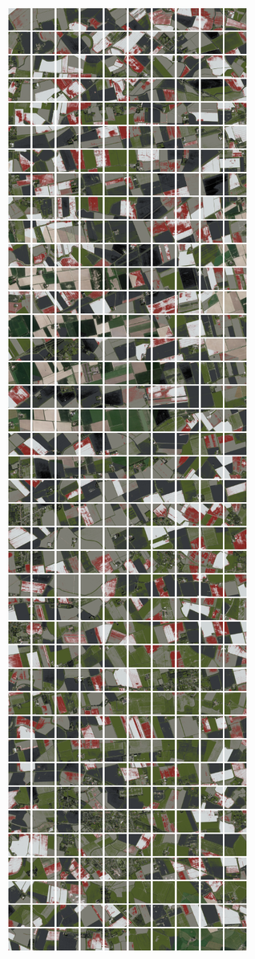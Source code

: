 <html>
<div>
<img src="https://github.com/HakkaTjakka/NL_TILE_MAP/blob/main/18/651/-1069/r.6510.-10690.png" height="44" width="44">
<img src="https://github.com/HakkaTjakka/NL_TILE_MAP/blob/main/18/651/-1069/r.6511.-10690.png" height="44" width="44">
<img src="https://github.com/HakkaTjakka/NL_TILE_MAP/blob/main/18/651/-1069/r.6512.-10690.png" height="44" width="44">
<img src="https://github.com/HakkaTjakka/NL_TILE_MAP/blob/main/18/651/-1069/r.6513.-10690.png" height="44" width="44">
<img src="https://github.com/HakkaTjakka/NL_TILE_MAP/blob/main/18/651/-1069/r.6514.-10690.png" height="44" width="44">
<img src="https://github.com/HakkaTjakka/NL_TILE_MAP/blob/main/18/651/-1069/r.6515.-10690.png" height="44" width="44">
<img src="https://github.com/HakkaTjakka/NL_TILE_MAP/blob/main/18/651/-1069/r.6516.-10690.png" height="44" width="44">
<img src="https://github.com/HakkaTjakka/NL_TILE_MAP/blob/main/18/651/-1069/r.6517.-10690.png" height="44" width="44">
<img src="https://github.com/HakkaTjakka/NL_TILE_MAP/blob/main/18/651/-1069/r.6518.-10690.png" height="44" width="44">
<img src="https://github.com/HakkaTjakka/NL_TILE_MAP/blob/main/18/651/-1069/r.6519.-10690.png" height="44" width="44">
<img src="https://github.com/HakkaTjakka/NL_TILE_MAP/blob/main/18/652/-1069/r.6520.-10690.png" height="44" width="44">
<img src="https://github.com/HakkaTjakka/NL_TILE_MAP/blob/main/18/652/-1069/r.6521.-10690.png" height="44" width="44">
<img src="https://github.com/HakkaTjakka/NL_TILE_MAP/blob/main/18/652/-1069/r.6522.-10690.png" height="44" width="44">
<img src="https://github.com/HakkaTjakka/NL_TILE_MAP/blob/main/18/652/-1069/r.6523.-10690.png" height="44" width="44">
<img src="https://github.com/HakkaTjakka/NL_TILE_MAP/blob/main/18/652/-1069/r.6524.-10690.png" height="44" width="44">
<img src="https://github.com/HakkaTjakka/NL_TILE_MAP/blob/main/18/652/-1069/r.6525.-10690.png" height="44" width="44">
<img src="https://github.com/HakkaTjakka/NL_TILE_MAP/blob/main/18/652/-1069/r.6526.-10690.png" height="44" width="44">
<img src="https://github.com/HakkaTjakka/NL_TILE_MAP/blob/main/18/652/-1069/r.6527.-10690.png" height="44" width="44">
<img src="https://github.com/HakkaTjakka/NL_TILE_MAP/blob/main/18/652/-1069/r.6528.-10690.png" height="44" width="44">
<img src="https://github.com/HakkaTjakka/NL_TILE_MAP/blob/main/18/652/-1069/r.6529.-10690.png" height="44" width="44">
<br>
<img src="https://github.com/HakkaTjakka/NL_TILE_MAP/blob/main/18/651/-1069/r.6510.-10689.png" height="44" width="44">
<img src="https://github.com/HakkaTjakka/NL_TILE_MAP/blob/main/18/651/-1069/r.6511.-10689.png" height="44" width="44">
<img src="https://github.com/HakkaTjakka/NL_TILE_MAP/blob/main/18/651/-1069/r.6512.-10689.png" height="44" width="44">
<img src="https://github.com/HakkaTjakka/NL_TILE_MAP/blob/main/18/651/-1069/r.6513.-10689.png" height="44" width="44">
<img src="https://github.com/HakkaTjakka/NL_TILE_MAP/blob/main/18/651/-1069/r.6514.-10689.png" height="44" width="44">
<img src="https://github.com/HakkaTjakka/NL_TILE_MAP/blob/main/18/651/-1069/r.6515.-10689.png" height="44" width="44">
<img src="https://github.com/HakkaTjakka/NL_TILE_MAP/blob/main/18/651/-1069/r.6516.-10689.png" height="44" width="44">
<img src="https://github.com/HakkaTjakka/NL_TILE_MAP/blob/main/18/651/-1069/r.6517.-10689.png" height="44" width="44">
<img src="https://github.com/HakkaTjakka/NL_TILE_MAP/blob/main/18/651/-1069/r.6518.-10689.png" height="44" width="44">
<img src="https://github.com/HakkaTjakka/NL_TILE_MAP/blob/main/18/651/-1069/r.6519.-10689.png" height="44" width="44">
<img src="https://github.com/HakkaTjakka/NL_TILE_MAP/blob/main/18/652/-1069/r.6520.-10689.png" height="44" width="44">
<img src="https://github.com/HakkaTjakka/NL_TILE_MAP/blob/main/18/652/-1069/r.6521.-10689.png" height="44" width="44">
<img src="https://github.com/HakkaTjakka/NL_TILE_MAP/blob/main/18/652/-1069/r.6522.-10689.png" height="44" width="44">
<img src="https://github.com/HakkaTjakka/NL_TILE_MAP/blob/main/18/652/-1069/r.6523.-10689.png" height="44" width="44">
<img src="https://github.com/HakkaTjakka/NL_TILE_MAP/blob/main/18/652/-1069/r.6524.-10689.png" height="44" width="44">
<img src="https://github.com/HakkaTjakka/NL_TILE_MAP/blob/main/18/652/-1069/r.6525.-10689.png" height="44" width="44">
<img src="https://github.com/HakkaTjakka/NL_TILE_MAP/blob/main/18/652/-1069/r.6526.-10689.png" height="44" width="44">
<img src="https://github.com/HakkaTjakka/NL_TILE_MAP/blob/main/18/652/-1069/r.6527.-10689.png" height="44" width="44">
<img src="https://github.com/HakkaTjakka/NL_TILE_MAP/blob/main/18/652/-1069/r.6528.-10689.png" height="44" width="44">
<img src="https://github.com/HakkaTjakka/NL_TILE_MAP/blob/main/18/652/-1069/r.6529.-10689.png" height="44" width="44">
<br>
<img src="https://github.com/HakkaTjakka/NL_TILE_MAP/blob/main/18/651/-1069/r.6510.-10688.png" height="44" width="44">
<img src="https://github.com/HakkaTjakka/NL_TILE_MAP/blob/main/18/651/-1069/r.6511.-10688.png" height="44" width="44">
<img src="https://github.com/HakkaTjakka/NL_TILE_MAP/blob/main/18/651/-1069/r.6512.-10688.png" height="44" width="44">
<img src="https://github.com/HakkaTjakka/NL_TILE_MAP/blob/main/18/651/-1069/r.6513.-10688.png" height="44" width="44">
<img src="https://github.com/HakkaTjakka/NL_TILE_MAP/blob/main/18/651/-1069/r.6514.-10688.png" height="44" width="44">
<img src="https://github.com/HakkaTjakka/NL_TILE_MAP/blob/main/18/651/-1069/r.6515.-10688.png" height="44" width="44">
<img src="https://github.com/HakkaTjakka/NL_TILE_MAP/blob/main/18/651/-1069/r.6516.-10688.png" height="44" width="44">
<img src="https://github.com/HakkaTjakka/NL_TILE_MAP/blob/main/18/651/-1069/r.6517.-10688.png" height="44" width="44">
<img src="https://github.com/HakkaTjakka/NL_TILE_MAP/blob/main/18/651/-1069/r.6518.-10688.png" height="44" width="44">
<img src="https://github.com/HakkaTjakka/NL_TILE_MAP/blob/main/18/651/-1069/r.6519.-10688.png" height="44" width="44">
<img src="https://github.com/HakkaTjakka/NL_TILE_MAP/blob/main/18/652/-1069/r.6520.-10688.png" height="44" width="44">
<img src="https://github.com/HakkaTjakka/NL_TILE_MAP/blob/main/18/652/-1069/r.6521.-10688.png" height="44" width="44">
<img src="https://github.com/HakkaTjakka/NL_TILE_MAP/blob/main/18/652/-1069/r.6522.-10688.png" height="44" width="44">
<img src="https://github.com/HakkaTjakka/NL_TILE_MAP/blob/main/18/652/-1069/r.6523.-10688.png" height="44" width="44">
<img src="https://github.com/HakkaTjakka/NL_TILE_MAP/blob/main/18/652/-1069/r.6524.-10688.png" height="44" width="44">
<img src="https://github.com/HakkaTjakka/NL_TILE_MAP/blob/main/18/652/-1069/r.6525.-10688.png" height="44" width="44">
<img src="https://github.com/HakkaTjakka/NL_TILE_MAP/blob/main/18/652/-1069/r.6526.-10688.png" height="44" width="44">
<img src="https://github.com/HakkaTjakka/NL_TILE_MAP/blob/main/18/652/-1069/r.6527.-10688.png" height="44" width="44">
<img src="https://github.com/HakkaTjakka/NL_TILE_MAP/blob/main/18/652/-1069/r.6528.-10688.png" height="44" width="44">
<img src="https://github.com/HakkaTjakka/NL_TILE_MAP/blob/main/18/652/-1069/r.6529.-10688.png" height="44" width="44">
<br>
<img src="https://github.com/HakkaTjakka/NL_TILE_MAP/blob/main/18/651/-1069/r.6510.-10687.png" height="44" width="44">
<img src="https://github.com/HakkaTjakka/NL_TILE_MAP/blob/main/18/651/-1069/r.6511.-10687.png" height="44" width="44">
<img src="https://github.com/HakkaTjakka/NL_TILE_MAP/blob/main/18/651/-1069/r.6512.-10687.png" height="44" width="44">
<img src="https://github.com/HakkaTjakka/NL_TILE_MAP/blob/main/18/651/-1069/r.6513.-10687.png" height="44" width="44">
<img src="https://github.com/HakkaTjakka/NL_TILE_MAP/blob/main/18/651/-1069/r.6514.-10687.png" height="44" width="44">
<img src="https://github.com/HakkaTjakka/NL_TILE_MAP/blob/main/18/651/-1069/r.6515.-10687.png" height="44" width="44">
<img src="https://github.com/HakkaTjakka/NL_TILE_MAP/blob/main/18/651/-1069/r.6516.-10687.png" height="44" width="44">
<img src="https://github.com/HakkaTjakka/NL_TILE_MAP/blob/main/18/651/-1069/r.6517.-10687.png" height="44" width="44">
<img src="https://github.com/HakkaTjakka/NL_TILE_MAP/blob/main/18/651/-1069/r.6518.-10687.png" height="44" width="44">
<img src="https://github.com/HakkaTjakka/NL_TILE_MAP/blob/main/18/651/-1069/r.6519.-10687.png" height="44" width="44">
<img src="https://github.com/HakkaTjakka/NL_TILE_MAP/blob/main/18/652/-1069/r.6520.-10687.png" height="44" width="44">
<img src="https://github.com/HakkaTjakka/NL_TILE_MAP/blob/main/18/652/-1069/r.6521.-10687.png" height="44" width="44">
<img src="https://github.com/HakkaTjakka/NL_TILE_MAP/blob/main/18/652/-1069/r.6522.-10687.png" height="44" width="44">
<img src="https://github.com/HakkaTjakka/NL_TILE_MAP/blob/main/18/652/-1069/r.6523.-10687.png" height="44" width="44">
<img src="https://github.com/HakkaTjakka/NL_TILE_MAP/blob/main/18/652/-1069/r.6524.-10687.png" height="44" width="44">
<img src="https://github.com/HakkaTjakka/NL_TILE_MAP/blob/main/18/652/-1069/r.6525.-10687.png" height="44" width="44">
<img src="https://github.com/HakkaTjakka/NL_TILE_MAP/blob/main/18/652/-1069/r.6526.-10687.png" height="44" width="44">
<img src="https://github.com/HakkaTjakka/NL_TILE_MAP/blob/main/18/652/-1069/r.6527.-10687.png" height="44" width="44">
<img src="https://github.com/HakkaTjakka/NL_TILE_MAP/blob/main/18/652/-1069/r.6528.-10687.png" height="44" width="44">
<img src="https://github.com/HakkaTjakka/NL_TILE_MAP/blob/main/18/652/-1069/r.6529.-10687.png" height="44" width="44">
<br>
<img src="https://github.com/HakkaTjakka/NL_TILE_MAP/blob/main/18/651/-1069/r.6510.-10686.png" height="44" width="44">
<img src="https://github.com/HakkaTjakka/NL_TILE_MAP/blob/main/18/651/-1069/r.6511.-10686.png" height="44" width="44">
<img src="https://github.com/HakkaTjakka/NL_TILE_MAP/blob/main/18/651/-1069/r.6512.-10686.png" height="44" width="44">
<img src="https://github.com/HakkaTjakka/NL_TILE_MAP/blob/main/18/651/-1069/r.6513.-10686.png" height="44" width="44">
<img src="https://github.com/HakkaTjakka/NL_TILE_MAP/blob/main/18/651/-1069/r.6514.-10686.png" height="44" width="44">
<img src="https://github.com/HakkaTjakka/NL_TILE_MAP/blob/main/18/651/-1069/r.6515.-10686.png" height="44" width="44">
<img src="https://github.com/HakkaTjakka/NL_TILE_MAP/blob/main/18/651/-1069/r.6516.-10686.png" height="44" width="44">
<img src="https://github.com/HakkaTjakka/NL_TILE_MAP/blob/main/18/651/-1069/r.6517.-10686.png" height="44" width="44">
<img src="https://github.com/HakkaTjakka/NL_TILE_MAP/blob/main/18/651/-1069/r.6518.-10686.png" height="44" width="44">
<img src="https://github.com/HakkaTjakka/NL_TILE_MAP/blob/main/18/651/-1069/r.6519.-10686.png" height="44" width="44">
<img src="https://github.com/HakkaTjakka/NL_TILE_MAP/blob/main/18/652/-1069/r.6520.-10686.png" height="44" width="44">
<img src="https://github.com/HakkaTjakka/NL_TILE_MAP/blob/main/18/652/-1069/r.6521.-10686.png" height="44" width="44">
<img src="https://github.com/HakkaTjakka/NL_TILE_MAP/blob/main/18/652/-1069/r.6522.-10686.png" height="44" width="44">
<img src="https://github.com/HakkaTjakka/NL_TILE_MAP/blob/main/18/652/-1069/r.6523.-10686.png" height="44" width="44">
<img src="https://github.com/HakkaTjakka/NL_TILE_MAP/blob/main/18/652/-1069/r.6524.-10686.png" height="44" width="44">
<img src="https://github.com/HakkaTjakka/NL_TILE_MAP/blob/main/18/652/-1069/r.6525.-10686.png" height="44" width="44">
<img src="https://github.com/HakkaTjakka/NL_TILE_MAP/blob/main/18/652/-1069/r.6526.-10686.png" height="44" width="44">
<img src="https://github.com/HakkaTjakka/NL_TILE_MAP/blob/main/18/652/-1069/r.6527.-10686.png" height="44" width="44">
<img src="https://github.com/HakkaTjakka/NL_TILE_MAP/blob/main/18/652/-1069/r.6528.-10686.png" height="44" width="44">
<img src="https://github.com/HakkaTjakka/NL_TILE_MAP/blob/main/18/652/-1069/r.6529.-10686.png" height="44" width="44">
<br>
<img src="https://github.com/HakkaTjakka/NL_TILE_MAP/blob/main/18/651/-1069/r.6510.-10685.png" height="44" width="44">
<img src="https://github.com/HakkaTjakka/NL_TILE_MAP/blob/main/18/651/-1069/r.6511.-10685.png" height="44" width="44">
<img src="https://github.com/HakkaTjakka/NL_TILE_MAP/blob/main/18/651/-1069/r.6512.-10685.png" height="44" width="44">
<img src="https://github.com/HakkaTjakka/NL_TILE_MAP/blob/main/18/651/-1069/r.6513.-10685.png" height="44" width="44">
<img src="https://github.com/HakkaTjakka/NL_TILE_MAP/blob/main/18/651/-1069/r.6514.-10685.png" height="44" width="44">
<img src="https://github.com/HakkaTjakka/NL_TILE_MAP/blob/main/18/651/-1069/r.6515.-10685.png" height="44" width="44">
<img src="https://github.com/HakkaTjakka/NL_TILE_MAP/blob/main/18/651/-1069/r.6516.-10685.png" height="44" width="44">
<img src="https://github.com/HakkaTjakka/NL_TILE_MAP/blob/main/18/651/-1069/r.6517.-10685.png" height="44" width="44">
<img src="https://github.com/HakkaTjakka/NL_TILE_MAP/blob/main/18/651/-1069/r.6518.-10685.png" height="44" width="44">
<img src="https://github.com/HakkaTjakka/NL_TILE_MAP/blob/main/18/651/-1069/r.6519.-10685.png" height="44" width="44">
<img src="https://github.com/HakkaTjakka/NL_TILE_MAP/blob/main/18/652/-1069/r.6520.-10685.png" height="44" width="44">
<img src="https://github.com/HakkaTjakka/NL_TILE_MAP/blob/main/18/652/-1069/r.6521.-10685.png" height="44" width="44">
<img src="https://github.com/HakkaTjakka/NL_TILE_MAP/blob/main/18/652/-1069/r.6522.-10685.png" height="44" width="44">
<img src="https://github.com/HakkaTjakka/NL_TILE_MAP/blob/main/18/652/-1069/r.6523.-10685.png" height="44" width="44">
<img src="https://github.com/HakkaTjakka/NL_TILE_MAP/blob/main/18/652/-1069/r.6524.-10685.png" height="44" width="44">
<img src="https://github.com/HakkaTjakka/NL_TILE_MAP/blob/main/18/652/-1069/r.6525.-10685.png" height="44" width="44">
<img src="https://github.com/HakkaTjakka/NL_TILE_MAP/blob/main/18/652/-1069/r.6526.-10685.png" height="44" width="44">
<img src="https://github.com/HakkaTjakka/NL_TILE_MAP/blob/main/18/652/-1069/r.6527.-10685.png" height="44" width="44">
<img src="https://github.com/HakkaTjakka/NL_TILE_MAP/blob/main/18/652/-1069/r.6528.-10685.png" height="44" width="44">
<img src="https://github.com/HakkaTjakka/NL_TILE_MAP/blob/main/18/652/-1069/r.6529.-10685.png" height="44" width="44">
<br>
<img src="https://github.com/HakkaTjakka/NL_TILE_MAP/blob/main/18/651/-1069/r.6510.-10684.png" height="44" width="44">
<img src="https://github.com/HakkaTjakka/NL_TILE_MAP/blob/main/18/651/-1069/r.6511.-10684.png" height="44" width="44">
<img src="https://github.com/HakkaTjakka/NL_TILE_MAP/blob/main/18/651/-1069/r.6512.-10684.png" height="44" width="44">
<img src="https://github.com/HakkaTjakka/NL_TILE_MAP/blob/main/18/651/-1069/r.6513.-10684.png" height="44" width="44">
<img src="https://github.com/HakkaTjakka/NL_TILE_MAP/blob/main/18/651/-1069/r.6514.-10684.png" height="44" width="44">
<img src="https://github.com/HakkaTjakka/NL_TILE_MAP/blob/main/18/651/-1069/r.6515.-10684.png" height="44" width="44">
<img src="https://github.com/HakkaTjakka/NL_TILE_MAP/blob/main/18/651/-1069/r.6516.-10684.png" height="44" width="44">
<img src="https://github.com/HakkaTjakka/NL_TILE_MAP/blob/main/18/651/-1069/r.6517.-10684.png" height="44" width="44">
<img src="https://github.com/HakkaTjakka/NL_TILE_MAP/blob/main/18/651/-1069/r.6518.-10684.png" height="44" width="44">
<img src="https://github.com/HakkaTjakka/NL_TILE_MAP/blob/main/18/651/-1069/r.6519.-10684.png" height="44" width="44">
<img src="https://github.com/HakkaTjakka/NL_TILE_MAP/blob/main/18/652/-1069/r.6520.-10684.png" height="44" width="44">
<img src="https://github.com/HakkaTjakka/NL_TILE_MAP/blob/main/18/652/-1069/r.6521.-10684.png" height="44" width="44">
<img src="https://github.com/HakkaTjakka/NL_TILE_MAP/blob/main/18/652/-1069/r.6522.-10684.png" height="44" width="44">
<img src="https://github.com/HakkaTjakka/NL_TILE_MAP/blob/main/18/652/-1069/r.6523.-10684.png" height="44" width="44">
<img src="https://github.com/HakkaTjakka/NL_TILE_MAP/blob/main/18/652/-1069/r.6524.-10684.png" height="44" width="44">
<img src="https://github.com/HakkaTjakka/NL_TILE_MAP/blob/main/18/652/-1069/r.6525.-10684.png" height="44" width="44">
<img src="https://github.com/HakkaTjakka/NL_TILE_MAP/blob/main/18/652/-1069/r.6526.-10684.png" height="44" width="44">
<img src="https://github.com/HakkaTjakka/NL_TILE_MAP/blob/main/18/652/-1069/r.6527.-10684.png" height="44" width="44">
<img src="https://github.com/HakkaTjakka/NL_TILE_MAP/blob/main/18/652/-1069/r.6528.-10684.png" height="44" width="44">
<img src="https://github.com/HakkaTjakka/NL_TILE_MAP/blob/main/18/652/-1069/r.6529.-10684.png" height="44" width="44">
<br>
<img src="https://github.com/HakkaTjakka/NL_TILE_MAP/blob/main/18/651/-1069/r.6510.-10683.png" height="44" width="44">
<img src="https://github.com/HakkaTjakka/NL_TILE_MAP/blob/main/18/651/-1069/r.6511.-10683.png" height="44" width="44">
<img src="https://github.com/HakkaTjakka/NL_TILE_MAP/blob/main/18/651/-1069/r.6512.-10683.png" height="44" width="44">
<img src="https://github.com/HakkaTjakka/NL_TILE_MAP/blob/main/18/651/-1069/r.6513.-10683.png" height="44" width="44">
<img src="https://github.com/HakkaTjakka/NL_TILE_MAP/blob/main/18/651/-1069/r.6514.-10683.png" height="44" width="44">
<img src="https://github.com/HakkaTjakka/NL_TILE_MAP/blob/main/18/651/-1069/r.6515.-10683.png" height="44" width="44">
<img src="https://github.com/HakkaTjakka/NL_TILE_MAP/blob/main/18/651/-1069/r.6516.-10683.png" height="44" width="44">
<img src="https://github.com/HakkaTjakka/NL_TILE_MAP/blob/main/18/651/-1069/r.6517.-10683.png" height="44" width="44">
<img src="https://github.com/HakkaTjakka/NL_TILE_MAP/blob/main/18/651/-1069/r.6518.-10683.png" height="44" width="44">
<img src="https://github.com/HakkaTjakka/NL_TILE_MAP/blob/main/18/651/-1069/r.6519.-10683.png" height="44" width="44">
<img src="https://github.com/HakkaTjakka/NL_TILE_MAP/blob/main/18/652/-1069/r.6520.-10683.png" height="44" width="44">
<img src="https://github.com/HakkaTjakka/NL_TILE_MAP/blob/main/18/652/-1069/r.6521.-10683.png" height="44" width="44">
<img src="https://github.com/HakkaTjakka/NL_TILE_MAP/blob/main/18/652/-1069/r.6522.-10683.png" height="44" width="44">
<img src="https://github.com/HakkaTjakka/NL_TILE_MAP/blob/main/18/652/-1069/r.6523.-10683.png" height="44" width="44">
<img src="https://github.com/HakkaTjakka/NL_TILE_MAP/blob/main/18/652/-1069/r.6524.-10683.png" height="44" width="44">
<img src="https://github.com/HakkaTjakka/NL_TILE_MAP/blob/main/18/652/-1069/r.6525.-10683.png" height="44" width="44">
<img src="https://github.com/HakkaTjakka/NL_TILE_MAP/blob/main/18/652/-1069/r.6526.-10683.png" height="44" width="44">
<img src="https://github.com/HakkaTjakka/NL_TILE_MAP/blob/main/18/652/-1069/r.6527.-10683.png" height="44" width="44">
<img src="https://github.com/HakkaTjakka/NL_TILE_MAP/blob/main/18/652/-1069/r.6528.-10683.png" height="44" width="44">
<img src="https://github.com/HakkaTjakka/NL_TILE_MAP/blob/main/18/652/-1069/r.6529.-10683.png" height="44" width="44">
<br>
<img src="https://github.com/HakkaTjakka/NL_TILE_MAP/blob/main/18/651/-1069/r.6510.-10682.png" height="44" width="44">
<img src="https://github.com/HakkaTjakka/NL_TILE_MAP/blob/main/18/651/-1069/r.6511.-10682.png" height="44" width="44">
<img src="https://github.com/HakkaTjakka/NL_TILE_MAP/blob/main/18/651/-1069/r.6512.-10682.png" height="44" width="44">
<img src="https://github.com/HakkaTjakka/NL_TILE_MAP/blob/main/18/651/-1069/r.6513.-10682.png" height="44" width="44">
<img src="https://github.com/HakkaTjakka/NL_TILE_MAP/blob/main/18/651/-1069/r.6514.-10682.png" height="44" width="44">
<img src="https://github.com/HakkaTjakka/NL_TILE_MAP/blob/main/18/651/-1069/r.6515.-10682.png" height="44" width="44">
<img src="https://github.com/HakkaTjakka/NL_TILE_MAP/blob/main/18/651/-1069/r.6516.-10682.png" height="44" width="44">
<img src="https://github.com/HakkaTjakka/NL_TILE_MAP/blob/main/18/651/-1069/r.6517.-10682.png" height="44" width="44">
<img src="https://github.com/HakkaTjakka/NL_TILE_MAP/blob/main/18/651/-1069/r.6518.-10682.png" height="44" width="44">
<img src="https://github.com/HakkaTjakka/NL_TILE_MAP/blob/main/18/651/-1069/r.6519.-10682.png" height="44" width="44">
<img src="https://github.com/HakkaTjakka/NL_TILE_MAP/blob/main/18/652/-1069/r.6520.-10682.png" height="44" width="44">
<img src="https://github.com/HakkaTjakka/NL_TILE_MAP/blob/main/18/652/-1069/r.6521.-10682.png" height="44" width="44">
<img src="https://github.com/HakkaTjakka/NL_TILE_MAP/blob/main/18/652/-1069/r.6522.-10682.png" height="44" width="44">
<img src="https://github.com/HakkaTjakka/NL_TILE_MAP/blob/main/18/652/-1069/r.6523.-10682.png" height="44" width="44">
<img src="https://github.com/HakkaTjakka/NL_TILE_MAP/blob/main/18/652/-1069/r.6524.-10682.png" height="44" width="44">
<img src="https://github.com/HakkaTjakka/NL_TILE_MAP/blob/main/18/652/-1069/r.6525.-10682.png" height="44" width="44">
<img src="https://github.com/HakkaTjakka/NL_TILE_MAP/blob/main/18/652/-1069/r.6526.-10682.png" height="44" width="44">
<img src="https://github.com/HakkaTjakka/NL_TILE_MAP/blob/main/18/652/-1069/r.6527.-10682.png" height="44" width="44">
<img src="https://github.com/HakkaTjakka/NL_TILE_MAP/blob/main/18/652/-1069/r.6528.-10682.png" height="44" width="44">
<img src="https://github.com/HakkaTjakka/NL_TILE_MAP/blob/main/18/652/-1069/r.6529.-10682.png" height="44" width="44">
<br>
<img src="https://github.com/HakkaTjakka/NL_TILE_MAP/blob/main/18/651/-1069/r.6510.-10681.png" height="44" width="44">
<img src="https://github.com/HakkaTjakka/NL_TILE_MAP/blob/main/18/651/-1069/r.6511.-10681.png" height="44" width="44">
<img src="https://github.com/HakkaTjakka/NL_TILE_MAP/blob/main/18/651/-1069/r.6512.-10681.png" height="44" width="44">
<img src="https://github.com/HakkaTjakka/NL_TILE_MAP/blob/main/18/651/-1069/r.6513.-10681.png" height="44" width="44">
<img src="https://github.com/HakkaTjakka/NL_TILE_MAP/blob/main/18/651/-1069/r.6514.-10681.png" height="44" width="44">
<img src="https://github.com/HakkaTjakka/NL_TILE_MAP/blob/main/18/651/-1069/r.6515.-10681.png" height="44" width="44">
<img src="https://github.com/HakkaTjakka/NL_TILE_MAP/blob/main/18/651/-1069/r.6516.-10681.png" height="44" width="44">
<img src="https://github.com/HakkaTjakka/NL_TILE_MAP/blob/main/18/651/-1069/r.6517.-10681.png" height="44" width="44">
<img src="https://github.com/HakkaTjakka/NL_TILE_MAP/blob/main/18/651/-1069/r.6518.-10681.png" height="44" width="44">
<img src="https://github.com/HakkaTjakka/NL_TILE_MAP/blob/main/18/651/-1069/r.6519.-10681.png" height="44" width="44">
<img src="https://github.com/HakkaTjakka/NL_TILE_MAP/blob/main/18/652/-1069/r.6520.-10681.png" height="44" width="44">
<img src="https://github.com/HakkaTjakka/NL_TILE_MAP/blob/main/18/652/-1069/r.6521.-10681.png" height="44" width="44">
<img src="https://github.com/HakkaTjakka/NL_TILE_MAP/blob/main/18/652/-1069/r.6522.-10681.png" height="44" width="44">
<img src="https://github.com/HakkaTjakka/NL_TILE_MAP/blob/main/18/652/-1069/r.6523.-10681.png" height="44" width="44">
<img src="https://github.com/HakkaTjakka/NL_TILE_MAP/blob/main/18/652/-1069/r.6524.-10681.png" height="44" width="44">
<img src="https://github.com/HakkaTjakka/NL_TILE_MAP/blob/main/18/652/-1069/r.6525.-10681.png" height="44" width="44">
<img src="https://github.com/HakkaTjakka/NL_TILE_MAP/blob/main/18/652/-1069/r.6526.-10681.png" height="44" width="44">
<img src="https://github.com/HakkaTjakka/NL_TILE_MAP/blob/main/18/652/-1069/r.6527.-10681.png" height="44" width="44">
<img src="https://github.com/HakkaTjakka/NL_TILE_MAP/blob/main/18/652/-1069/r.6528.-10681.png" height="44" width="44">
<img src="https://github.com/HakkaTjakka/NL_TILE_MAP/blob/main/18/652/-1069/r.6529.-10681.png" height="44" width="44">
<br>
<img src="https://github.com/HakkaTjakka/NL_TILE_MAP/blob/main/18/651/-1068/r.6510.-10680.png" height="44" width="44">
<img src="https://github.com/HakkaTjakka/NL_TILE_MAP/blob/main/18/651/-1068/r.6511.-10680.png" height="44" width="44">
<img src="https://github.com/HakkaTjakka/NL_TILE_MAP/blob/main/18/651/-1068/r.6512.-10680.png" height="44" width="44">
<img src="https://github.com/HakkaTjakka/NL_TILE_MAP/blob/main/18/651/-1068/r.6513.-10680.png" height="44" width="44">
<img src="https://github.com/HakkaTjakka/NL_TILE_MAP/blob/main/18/651/-1068/r.6514.-10680.png" height="44" width="44">
<img src="https://github.com/HakkaTjakka/NL_TILE_MAP/blob/main/18/651/-1068/r.6515.-10680.png" height="44" width="44">
<img src="https://github.com/HakkaTjakka/NL_TILE_MAP/blob/main/18/651/-1068/r.6516.-10680.png" height="44" width="44">
<img src="https://github.com/HakkaTjakka/NL_TILE_MAP/blob/main/18/651/-1068/r.6517.-10680.png" height="44" width="44">
<img src="https://github.com/HakkaTjakka/NL_TILE_MAP/blob/main/18/651/-1068/r.6518.-10680.png" height="44" width="44">
<img src="https://github.com/HakkaTjakka/NL_TILE_MAP/blob/main/18/651/-1068/r.6519.-10680.png" height="44" width="44">
<img src="https://github.com/HakkaTjakka/NL_TILE_MAP/blob/main/18/652/-1068/r.6520.-10680.png" height="44" width="44">
<img src="https://github.com/HakkaTjakka/NL_TILE_MAP/blob/main/18/652/-1068/r.6521.-10680.png" height="44" width="44">
<img src="https://github.com/HakkaTjakka/NL_TILE_MAP/blob/main/18/652/-1068/r.6522.-10680.png" height="44" width="44">
<img src="https://github.com/HakkaTjakka/NL_TILE_MAP/blob/main/18/652/-1068/r.6523.-10680.png" height="44" width="44">
<img src="https://github.com/HakkaTjakka/NL_TILE_MAP/blob/main/18/652/-1068/r.6524.-10680.png" height="44" width="44">
<img src="https://github.com/HakkaTjakka/NL_TILE_MAP/blob/main/18/652/-1068/r.6525.-10680.png" height="44" width="44">
<img src="https://github.com/HakkaTjakka/NL_TILE_MAP/blob/main/18/652/-1068/r.6526.-10680.png" height="44" width="44">
<img src="https://github.com/HakkaTjakka/NL_TILE_MAP/blob/main/18/652/-1068/r.6527.-10680.png" height="44" width="44">
<img src="https://github.com/HakkaTjakka/NL_TILE_MAP/blob/main/18/652/-1068/r.6528.-10680.png" height="44" width="44">
<img src="https://github.com/HakkaTjakka/NL_TILE_MAP/blob/main/18/652/-1068/r.6529.-10680.png" height="44" width="44">
<br>
<img src="https://github.com/HakkaTjakka/NL_TILE_MAP/blob/main/18/651/-1068/r.6510.-10679.png" height="44" width="44">
<img src="https://github.com/HakkaTjakka/NL_TILE_MAP/blob/main/18/651/-1068/r.6511.-10679.png" height="44" width="44">
<img src="https://github.com/HakkaTjakka/NL_TILE_MAP/blob/main/18/651/-1068/r.6512.-10679.png" height="44" width="44">
<img src="https://github.com/HakkaTjakka/NL_TILE_MAP/blob/main/18/651/-1068/r.6513.-10679.png" height="44" width="44">
<img src="https://github.com/HakkaTjakka/NL_TILE_MAP/blob/main/18/651/-1068/r.6514.-10679.png" height="44" width="44">
<img src="https://github.com/HakkaTjakka/NL_TILE_MAP/blob/main/18/651/-1068/r.6515.-10679.png" height="44" width="44">
<img src="https://github.com/HakkaTjakka/NL_TILE_MAP/blob/main/18/651/-1068/r.6516.-10679.png" height="44" width="44">
<img src="https://github.com/HakkaTjakka/NL_TILE_MAP/blob/main/18/651/-1068/r.6517.-10679.png" height="44" width="44">
<img src="https://github.com/HakkaTjakka/NL_TILE_MAP/blob/main/18/651/-1068/r.6518.-10679.png" height="44" width="44">
<img src="https://github.com/HakkaTjakka/NL_TILE_MAP/blob/main/18/651/-1068/r.6519.-10679.png" height="44" width="44">
<img src="https://github.com/HakkaTjakka/NL_TILE_MAP/blob/main/18/652/-1068/r.6520.-10679.png" height="44" width="44">
<img src="https://github.com/HakkaTjakka/NL_TILE_MAP/blob/main/18/652/-1068/r.6521.-10679.png" height="44" width="44">
<img src="https://github.com/HakkaTjakka/NL_TILE_MAP/blob/main/18/652/-1068/r.6522.-10679.png" height="44" width="44">
<img src="https://github.com/HakkaTjakka/NL_TILE_MAP/blob/main/18/652/-1068/r.6523.-10679.png" height="44" width="44">
<img src="https://github.com/HakkaTjakka/NL_TILE_MAP/blob/main/18/652/-1068/r.6524.-10679.png" height="44" width="44">
<img src="https://github.com/HakkaTjakka/NL_TILE_MAP/blob/main/18/652/-1068/r.6525.-10679.png" height="44" width="44">
<img src="https://github.com/HakkaTjakka/NL_TILE_MAP/blob/main/18/652/-1068/r.6526.-10679.png" height="44" width="44">
<img src="https://github.com/HakkaTjakka/NL_TILE_MAP/blob/main/18/652/-1068/r.6527.-10679.png" height="44" width="44">
<img src="https://github.com/HakkaTjakka/NL_TILE_MAP/blob/main/18/652/-1068/r.6528.-10679.png" height="44" width="44">
<img src="https://github.com/HakkaTjakka/NL_TILE_MAP/blob/main/18/652/-1068/r.6529.-10679.png" height="44" width="44">
<br>
<img src="https://github.com/HakkaTjakka/NL_TILE_MAP/blob/main/18/651/-1068/r.6510.-10678.png" height="44" width="44">
<img src="https://github.com/HakkaTjakka/NL_TILE_MAP/blob/main/18/651/-1068/r.6511.-10678.png" height="44" width="44">
<img src="https://github.com/HakkaTjakka/NL_TILE_MAP/blob/main/18/651/-1068/r.6512.-10678.png" height="44" width="44">
<img src="https://github.com/HakkaTjakka/NL_TILE_MAP/blob/main/18/651/-1068/r.6513.-10678.png" height="44" width="44">
<img src="https://github.com/HakkaTjakka/NL_TILE_MAP/blob/main/18/651/-1068/r.6514.-10678.png" height="44" width="44">
<img src="https://github.com/HakkaTjakka/NL_TILE_MAP/blob/main/18/651/-1068/r.6515.-10678.png" height="44" width="44">
<img src="https://github.com/HakkaTjakka/NL_TILE_MAP/blob/main/18/651/-1068/r.6516.-10678.png" height="44" width="44">
<img src="https://github.com/HakkaTjakka/NL_TILE_MAP/blob/main/18/651/-1068/r.6517.-10678.png" height="44" width="44">
<img src="https://github.com/HakkaTjakka/NL_TILE_MAP/blob/main/18/651/-1068/r.6518.-10678.png" height="44" width="44">
<img src="https://github.com/HakkaTjakka/NL_TILE_MAP/blob/main/18/651/-1068/r.6519.-10678.png" height="44" width="44">
<img src="https://github.com/HakkaTjakka/NL_TILE_MAP/blob/main/18/652/-1068/r.6520.-10678.png" height="44" width="44">
<img src="https://github.com/HakkaTjakka/NL_TILE_MAP/blob/main/18/652/-1068/r.6521.-10678.png" height="44" width="44">
<img src="https://github.com/HakkaTjakka/NL_TILE_MAP/blob/main/18/652/-1068/r.6522.-10678.png" height="44" width="44">
<img src="https://github.com/HakkaTjakka/NL_TILE_MAP/blob/main/18/652/-1068/r.6523.-10678.png" height="44" width="44">
<img src="https://github.com/HakkaTjakka/NL_TILE_MAP/blob/main/18/652/-1068/r.6524.-10678.png" height="44" width="44">
<img src="https://github.com/HakkaTjakka/NL_TILE_MAP/blob/main/18/652/-1068/r.6525.-10678.png" height="44" width="44">
<img src="https://github.com/HakkaTjakka/NL_TILE_MAP/blob/main/18/652/-1068/r.6526.-10678.png" height="44" width="44">
<img src="https://github.com/HakkaTjakka/NL_TILE_MAP/blob/main/18/652/-1068/r.6527.-10678.png" height="44" width="44">
<img src="https://github.com/HakkaTjakka/NL_TILE_MAP/blob/main/18/652/-1068/r.6528.-10678.png" height="44" width="44">
<img src="https://github.com/HakkaTjakka/NL_TILE_MAP/blob/main/18/652/-1068/r.6529.-10678.png" height="44" width="44">
<br>
<img src="https://github.com/HakkaTjakka/NL_TILE_MAP/blob/main/18/651/-1068/r.6510.-10677.png" height="44" width="44">
<img src="https://github.com/HakkaTjakka/NL_TILE_MAP/blob/main/18/651/-1068/r.6511.-10677.png" height="44" width="44">
<img src="https://github.com/HakkaTjakka/NL_TILE_MAP/blob/main/18/651/-1068/r.6512.-10677.png" height="44" width="44">
<img src="https://github.com/HakkaTjakka/NL_TILE_MAP/blob/main/18/651/-1068/r.6513.-10677.png" height="44" width="44">
<img src="https://github.com/HakkaTjakka/NL_TILE_MAP/blob/main/18/651/-1068/r.6514.-10677.png" height="44" width="44">
<img src="https://github.com/HakkaTjakka/NL_TILE_MAP/blob/main/18/651/-1068/r.6515.-10677.png" height="44" width="44">
<img src="https://github.com/HakkaTjakka/NL_TILE_MAP/blob/main/18/651/-1068/r.6516.-10677.png" height="44" width="44">
<img src="https://github.com/HakkaTjakka/NL_TILE_MAP/blob/main/18/651/-1068/r.6517.-10677.png" height="44" width="44">
<img src="https://github.com/HakkaTjakka/NL_TILE_MAP/blob/main/18/651/-1068/r.6518.-10677.png" height="44" width="44">
<img src="https://github.com/HakkaTjakka/NL_TILE_MAP/blob/main/18/651/-1068/r.6519.-10677.png" height="44" width="44">
<img src="https://github.com/HakkaTjakka/NL_TILE_MAP/blob/main/18/652/-1068/r.6520.-10677.png" height="44" width="44">
<img src="https://github.com/HakkaTjakka/NL_TILE_MAP/blob/main/18/652/-1068/r.6521.-10677.png" height="44" width="44">
<img src="https://github.com/HakkaTjakka/NL_TILE_MAP/blob/main/18/652/-1068/r.6522.-10677.png" height="44" width="44">
<img src="https://github.com/HakkaTjakka/NL_TILE_MAP/blob/main/18/652/-1068/r.6523.-10677.png" height="44" width="44">
<img src="https://github.com/HakkaTjakka/NL_TILE_MAP/blob/main/18/652/-1068/r.6524.-10677.png" height="44" width="44">
<img src="https://github.com/HakkaTjakka/NL_TILE_MAP/blob/main/18/652/-1068/r.6525.-10677.png" height="44" width="44">
<img src="https://github.com/HakkaTjakka/NL_TILE_MAP/blob/main/18/652/-1068/r.6526.-10677.png" height="44" width="44">
<img src="https://github.com/HakkaTjakka/NL_TILE_MAP/blob/main/18/652/-1068/r.6527.-10677.png" height="44" width="44">
<img src="https://github.com/HakkaTjakka/NL_TILE_MAP/blob/main/18/652/-1068/r.6528.-10677.png" height="44" width="44">
<img src="https://github.com/HakkaTjakka/NL_TILE_MAP/blob/main/18/652/-1068/r.6529.-10677.png" height="44" width="44">
<br>
<img src="https://github.com/HakkaTjakka/NL_TILE_MAP/blob/main/18/651/-1068/r.6510.-10676.png" height="44" width="44">
<img src="https://github.com/HakkaTjakka/NL_TILE_MAP/blob/main/18/651/-1068/r.6511.-10676.png" height="44" width="44">
<img src="https://github.com/HakkaTjakka/NL_TILE_MAP/blob/main/18/651/-1068/r.6512.-10676.png" height="44" width="44">
<img src="https://github.com/HakkaTjakka/NL_TILE_MAP/blob/main/18/651/-1068/r.6513.-10676.png" height="44" width="44">
<img src="https://github.com/HakkaTjakka/NL_TILE_MAP/blob/main/18/651/-1068/r.6514.-10676.png" height="44" width="44">
<img src="https://github.com/HakkaTjakka/NL_TILE_MAP/blob/main/18/651/-1068/r.6515.-10676.png" height="44" width="44">
<img src="https://github.com/HakkaTjakka/NL_TILE_MAP/blob/main/18/651/-1068/r.6516.-10676.png" height="44" width="44">
<img src="https://github.com/HakkaTjakka/NL_TILE_MAP/blob/main/18/651/-1068/r.6517.-10676.png" height="44" width="44">
<img src="https://github.com/HakkaTjakka/NL_TILE_MAP/blob/main/18/651/-1068/r.6518.-10676.png" height="44" width="44">
<img src="https://github.com/HakkaTjakka/NL_TILE_MAP/blob/main/18/651/-1068/r.6519.-10676.png" height="44" width="44">
<img src="https://github.com/HakkaTjakka/NL_TILE_MAP/blob/main/18/652/-1068/r.6520.-10676.png" height="44" width="44">
<img src="https://github.com/HakkaTjakka/NL_TILE_MAP/blob/main/18/652/-1068/r.6521.-10676.png" height="44" width="44">
<img src="https://github.com/HakkaTjakka/NL_TILE_MAP/blob/main/18/652/-1068/r.6522.-10676.png" height="44" width="44">
<img src="https://github.com/HakkaTjakka/NL_TILE_MAP/blob/main/18/652/-1068/r.6523.-10676.png" height="44" width="44">
<img src="https://github.com/HakkaTjakka/NL_TILE_MAP/blob/main/18/652/-1068/r.6524.-10676.png" height="44" width="44">
<img src="https://github.com/HakkaTjakka/NL_TILE_MAP/blob/main/18/652/-1068/r.6525.-10676.png" height="44" width="44">
<img src="https://github.com/HakkaTjakka/NL_TILE_MAP/blob/main/18/652/-1068/r.6526.-10676.png" height="44" width="44">
<img src="https://github.com/HakkaTjakka/NL_TILE_MAP/blob/main/18/652/-1068/r.6527.-10676.png" height="44" width="44">
<img src="https://github.com/HakkaTjakka/NL_TILE_MAP/blob/main/18/652/-1068/r.6528.-10676.png" height="44" width="44">
<img src="https://github.com/HakkaTjakka/NL_TILE_MAP/blob/main/18/652/-1068/r.6529.-10676.png" height="44" width="44">
<br>
<img src="https://github.com/HakkaTjakka/NL_TILE_MAP/blob/main/18/651/-1068/r.6510.-10675.png" height="44" width="44">
<img src="https://github.com/HakkaTjakka/NL_TILE_MAP/blob/main/18/651/-1068/r.6511.-10675.png" height="44" width="44">
<img src="https://github.com/HakkaTjakka/NL_TILE_MAP/blob/main/18/651/-1068/r.6512.-10675.png" height="44" width="44">
<img src="https://github.com/HakkaTjakka/NL_TILE_MAP/blob/main/18/651/-1068/r.6513.-10675.png" height="44" width="44">
<img src="https://github.com/HakkaTjakka/NL_TILE_MAP/blob/main/18/651/-1068/r.6514.-10675.png" height="44" width="44">
<img src="https://github.com/HakkaTjakka/NL_TILE_MAP/blob/main/18/651/-1068/r.6515.-10675.png" height="44" width="44">
<img src="https://github.com/HakkaTjakka/NL_TILE_MAP/blob/main/18/651/-1068/r.6516.-10675.png" height="44" width="44">
<img src="https://github.com/HakkaTjakka/NL_TILE_MAP/blob/main/18/651/-1068/r.6517.-10675.png" height="44" width="44">
<img src="https://github.com/HakkaTjakka/NL_TILE_MAP/blob/main/18/651/-1068/r.6518.-10675.png" height="44" width="44">
<img src="https://github.com/HakkaTjakka/NL_TILE_MAP/blob/main/18/651/-1068/r.6519.-10675.png" height="44" width="44">
<img src="https://github.com/HakkaTjakka/NL_TILE_MAP/blob/main/18/652/-1068/r.6520.-10675.png" height="44" width="44">
<img src="https://github.com/HakkaTjakka/NL_TILE_MAP/blob/main/18/652/-1068/r.6521.-10675.png" height="44" width="44">
<img src="https://github.com/HakkaTjakka/NL_TILE_MAP/blob/main/18/652/-1068/r.6522.-10675.png" height="44" width="44">
<img src="https://github.com/HakkaTjakka/NL_TILE_MAP/blob/main/18/652/-1068/r.6523.-10675.png" height="44" width="44">
<img src="https://github.com/HakkaTjakka/NL_TILE_MAP/blob/main/18/652/-1068/r.6524.-10675.png" height="44" width="44">
<img src="https://github.com/HakkaTjakka/NL_TILE_MAP/blob/main/18/652/-1068/r.6525.-10675.png" height="44" width="44">
<img src="https://github.com/HakkaTjakka/NL_TILE_MAP/blob/main/18/652/-1068/r.6526.-10675.png" height="44" width="44">
<img src="https://github.com/HakkaTjakka/NL_TILE_MAP/blob/main/18/652/-1068/r.6527.-10675.png" height="44" width="44">
<img src="https://github.com/HakkaTjakka/NL_TILE_MAP/blob/main/18/652/-1068/r.6528.-10675.png" height="44" width="44">
<img src="https://github.com/HakkaTjakka/NL_TILE_MAP/blob/main/18/652/-1068/r.6529.-10675.png" height="44" width="44">
<br>
<img src="https://github.com/HakkaTjakka/NL_TILE_MAP/blob/main/18/651/-1068/r.6510.-10674.png" height="44" width="44">
<img src="https://github.com/HakkaTjakka/NL_TILE_MAP/blob/main/18/651/-1068/r.6511.-10674.png" height="44" width="44">
<img src="https://github.com/HakkaTjakka/NL_TILE_MAP/blob/main/18/651/-1068/r.6512.-10674.png" height="44" width="44">
<img src="https://github.com/HakkaTjakka/NL_TILE_MAP/blob/main/18/651/-1068/r.6513.-10674.png" height="44" width="44">
<img src="https://github.com/HakkaTjakka/NL_TILE_MAP/blob/main/18/651/-1068/r.6514.-10674.png" height="44" width="44">
<img src="https://github.com/HakkaTjakka/NL_TILE_MAP/blob/main/18/651/-1068/r.6515.-10674.png" height="44" width="44">
<img src="https://github.com/HakkaTjakka/NL_TILE_MAP/blob/main/18/651/-1068/r.6516.-10674.png" height="44" width="44">
<img src="https://github.com/HakkaTjakka/NL_TILE_MAP/blob/main/18/651/-1068/r.6517.-10674.png" height="44" width="44">
<img src="https://github.com/HakkaTjakka/NL_TILE_MAP/blob/main/18/651/-1068/r.6518.-10674.png" height="44" width="44">
<img src="https://github.com/HakkaTjakka/NL_TILE_MAP/blob/main/18/651/-1068/r.6519.-10674.png" height="44" width="44">
<img src="https://github.com/HakkaTjakka/NL_TILE_MAP/blob/main/18/652/-1068/r.6520.-10674.png" height="44" width="44">
<img src="https://github.com/HakkaTjakka/NL_TILE_MAP/blob/main/18/652/-1068/r.6521.-10674.png" height="44" width="44">
<img src="https://github.com/HakkaTjakka/NL_TILE_MAP/blob/main/18/652/-1068/r.6522.-10674.png" height="44" width="44">
<img src="https://github.com/HakkaTjakka/NL_TILE_MAP/blob/main/18/652/-1068/r.6523.-10674.png" height="44" width="44">
<img src="https://github.com/HakkaTjakka/NL_TILE_MAP/blob/main/18/652/-1068/r.6524.-10674.png" height="44" width="44">
<img src="https://github.com/HakkaTjakka/NL_TILE_MAP/blob/main/18/652/-1068/r.6525.-10674.png" height="44" width="44">
<img src="https://github.com/HakkaTjakka/NL_TILE_MAP/blob/main/18/652/-1068/r.6526.-10674.png" height="44" width="44">
<img src="https://github.com/HakkaTjakka/NL_TILE_MAP/blob/main/18/652/-1068/r.6527.-10674.png" height="44" width="44">
<img src="https://github.com/HakkaTjakka/NL_TILE_MAP/blob/main/18/652/-1068/r.6528.-10674.png" height="44" width="44">
<img src="https://github.com/HakkaTjakka/NL_TILE_MAP/blob/main/18/652/-1068/r.6529.-10674.png" height="44" width="44">
<br>
<img src="https://github.com/HakkaTjakka/NL_TILE_MAP/blob/main/18/651/-1068/r.6510.-10673.png" height="44" width="44">
<img src="https://github.com/HakkaTjakka/NL_TILE_MAP/blob/main/18/651/-1068/r.6511.-10673.png" height="44" width="44">
<img src="https://github.com/HakkaTjakka/NL_TILE_MAP/blob/main/18/651/-1068/r.6512.-10673.png" height="44" width="44">
<img src="https://github.com/HakkaTjakka/NL_TILE_MAP/blob/main/18/651/-1068/r.6513.-10673.png" height="44" width="44">
<img src="https://github.com/HakkaTjakka/NL_TILE_MAP/blob/main/18/651/-1068/r.6514.-10673.png" height="44" width="44">
<img src="https://github.com/HakkaTjakka/NL_TILE_MAP/blob/main/18/651/-1068/r.6515.-10673.png" height="44" width="44">
<img src="https://github.com/HakkaTjakka/NL_TILE_MAP/blob/main/18/651/-1068/r.6516.-10673.png" height="44" width="44">
<img src="https://github.com/HakkaTjakka/NL_TILE_MAP/blob/main/18/651/-1068/r.6517.-10673.png" height="44" width="44">
<img src="https://github.com/HakkaTjakka/NL_TILE_MAP/blob/main/18/651/-1068/r.6518.-10673.png" height="44" width="44">
<img src="https://github.com/HakkaTjakka/NL_TILE_MAP/blob/main/18/651/-1068/r.6519.-10673.png" height="44" width="44">
<img src="https://github.com/HakkaTjakka/NL_TILE_MAP/blob/main/18/652/-1068/r.6520.-10673.png" height="44" width="44">
<img src="https://github.com/HakkaTjakka/NL_TILE_MAP/blob/main/18/652/-1068/r.6521.-10673.png" height="44" width="44">
<img src="https://github.com/HakkaTjakka/NL_TILE_MAP/blob/main/18/652/-1068/r.6522.-10673.png" height="44" width="44">
<img src="https://github.com/HakkaTjakka/NL_TILE_MAP/blob/main/18/652/-1068/r.6523.-10673.png" height="44" width="44">
<img src="https://github.com/HakkaTjakka/NL_TILE_MAP/blob/main/18/652/-1068/r.6524.-10673.png" height="44" width="44">
<img src="https://github.com/HakkaTjakka/NL_TILE_MAP/blob/main/18/652/-1068/r.6525.-10673.png" height="44" width="44">
<img src="https://github.com/HakkaTjakka/NL_TILE_MAP/blob/main/18/652/-1068/r.6526.-10673.png" height="44" width="44">
<img src="https://github.com/HakkaTjakka/NL_TILE_MAP/blob/main/18/652/-1068/r.6527.-10673.png" height="44" width="44">
<img src="https://github.com/HakkaTjakka/NL_TILE_MAP/blob/main/18/652/-1068/r.6528.-10673.png" height="44" width="44">
<img src="https://github.com/HakkaTjakka/NL_TILE_MAP/blob/main/18/652/-1068/r.6529.-10673.png" height="44" width="44">
<br>
<img src="https://github.com/HakkaTjakka/NL_TILE_MAP/blob/main/18/651/-1068/r.6510.-10672.png" height="44" width="44">
<img src="https://github.com/HakkaTjakka/NL_TILE_MAP/blob/main/18/651/-1068/r.6511.-10672.png" height="44" width="44">
<img src="https://github.com/HakkaTjakka/NL_TILE_MAP/blob/main/18/651/-1068/r.6512.-10672.png" height="44" width="44">
<img src="https://github.com/HakkaTjakka/NL_TILE_MAP/blob/main/18/651/-1068/r.6513.-10672.png" height="44" width="44">
<img src="https://github.com/HakkaTjakka/NL_TILE_MAP/blob/main/18/651/-1068/r.6514.-10672.png" height="44" width="44">
<img src="https://github.com/HakkaTjakka/NL_TILE_MAP/blob/main/18/651/-1068/r.6515.-10672.png" height="44" width="44">
<img src="https://github.com/HakkaTjakka/NL_TILE_MAP/blob/main/18/651/-1068/r.6516.-10672.png" height="44" width="44">
<img src="https://github.com/HakkaTjakka/NL_TILE_MAP/blob/main/18/651/-1068/r.6517.-10672.png" height="44" width="44">
<img src="https://github.com/HakkaTjakka/NL_TILE_MAP/blob/main/18/651/-1068/r.6518.-10672.png" height="44" width="44">
<img src="https://github.com/HakkaTjakka/NL_TILE_MAP/blob/main/18/651/-1068/r.6519.-10672.png" height="44" width="44">
<img src="https://github.com/HakkaTjakka/NL_TILE_MAP/blob/main/18/652/-1068/r.6520.-10672.png" height="44" width="44">
<img src="https://github.com/HakkaTjakka/NL_TILE_MAP/blob/main/18/652/-1068/r.6521.-10672.png" height="44" width="44">
<img src="https://github.com/HakkaTjakka/NL_TILE_MAP/blob/main/18/652/-1068/r.6522.-10672.png" height="44" width="44">
<img src="https://github.com/HakkaTjakka/NL_TILE_MAP/blob/main/18/652/-1068/r.6523.-10672.png" height="44" width="44">
<img src="https://github.com/HakkaTjakka/NL_TILE_MAP/blob/main/18/652/-1068/r.6524.-10672.png" height="44" width="44">
<img src="https://github.com/HakkaTjakka/NL_TILE_MAP/blob/main/18/652/-1068/r.6525.-10672.png" height="44" width="44">
<img src="https://github.com/HakkaTjakka/NL_TILE_MAP/blob/main/18/652/-1068/r.6526.-10672.png" height="44" width="44">
<img src="https://github.com/HakkaTjakka/NL_TILE_MAP/blob/main/18/652/-1068/r.6527.-10672.png" height="44" width="44">
<img src="https://github.com/HakkaTjakka/NL_TILE_MAP/blob/main/18/652/-1068/r.6528.-10672.png" height="44" width="44">
<img src="https://github.com/HakkaTjakka/NL_TILE_MAP/blob/main/18/652/-1068/r.6529.-10672.png" height="44" width="44">
<br>
<img src="https://github.com/HakkaTjakka/NL_TILE_MAP/blob/main/18/651/-1068/r.6510.-10671.png" height="44" width="44">
<img src="https://github.com/HakkaTjakka/NL_TILE_MAP/blob/main/18/651/-1068/r.6511.-10671.png" height="44" width="44">
<img src="https://github.com/HakkaTjakka/NL_TILE_MAP/blob/main/18/651/-1068/r.6512.-10671.png" height="44" width="44">
<img src="https://github.com/HakkaTjakka/NL_TILE_MAP/blob/main/18/651/-1068/r.6513.-10671.png" height="44" width="44">
<img src="https://github.com/HakkaTjakka/NL_TILE_MAP/blob/main/18/651/-1068/r.6514.-10671.png" height="44" width="44">
<img src="https://github.com/HakkaTjakka/NL_TILE_MAP/blob/main/18/651/-1068/r.6515.-10671.png" height="44" width="44">
<img src="https://github.com/HakkaTjakka/NL_TILE_MAP/blob/main/18/651/-1068/r.6516.-10671.png" height="44" width="44">
<img src="https://github.com/HakkaTjakka/NL_TILE_MAP/blob/main/18/651/-1068/r.6517.-10671.png" height="44" width="44">
<img src="https://github.com/HakkaTjakka/NL_TILE_MAP/blob/main/18/651/-1068/r.6518.-10671.png" height="44" width="44">
<img src="https://github.com/HakkaTjakka/NL_TILE_MAP/blob/main/18/651/-1068/r.6519.-10671.png" height="44" width="44">
<img src="https://github.com/HakkaTjakka/NL_TILE_MAP/blob/main/18/652/-1068/r.6520.-10671.png" height="44" width="44">
<img src="https://github.com/HakkaTjakka/NL_TILE_MAP/blob/main/18/652/-1068/r.6521.-10671.png" height="44" width="44">
<img src="https://github.com/HakkaTjakka/NL_TILE_MAP/blob/main/18/652/-1068/r.6522.-10671.png" height="44" width="44">
<img src="https://github.com/HakkaTjakka/NL_TILE_MAP/blob/main/18/652/-1068/r.6523.-10671.png" height="44" width="44">
<img src="https://github.com/HakkaTjakka/NL_TILE_MAP/blob/main/18/652/-1068/r.6524.-10671.png" height="44" width="44">
<img src="https://github.com/HakkaTjakka/NL_TILE_MAP/blob/main/18/652/-1068/r.6525.-10671.png" height="44" width="44">
<img src="https://github.com/HakkaTjakka/NL_TILE_MAP/blob/main/18/652/-1068/r.6526.-10671.png" height="44" width="44">
<img src="https://github.com/HakkaTjakka/NL_TILE_MAP/blob/main/18/652/-1068/r.6527.-10671.png" height="44" width="44">
<img src="https://github.com/HakkaTjakka/NL_TILE_MAP/blob/main/18/652/-1068/r.6528.-10671.png" height="44" width="44">
<img src="https://github.com/HakkaTjakka/NL_TILE_MAP/blob/main/18/652/-1068/r.6529.-10671.png" height="44" width="44">
<br>
</div>
</html>
